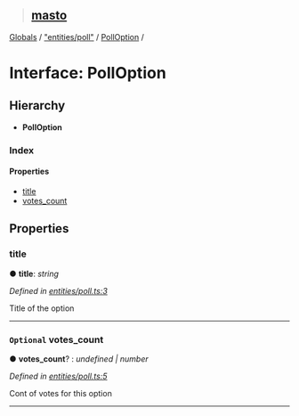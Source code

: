 > ## [masto](../README.md)

[Globals](../globals.md) / ["entities/poll"](../modules/_entities_poll_.md) / [PollOption](_entities_poll_.polloption.md) /

# Interface: PollOption

## Hierarchy

* **PollOption**

### Index

#### Properties

* [title](_entities_poll_.polloption.md#title)
* [votes_count](_entities_poll_.polloption.md#optional-votes_count)

## Properties

###  title

● **title**: *string*

*Defined in [entities/poll.ts:3](https://github.com/neet/masto.js/blob/80b1796/src/entities/poll.ts#L3)*

Title of the option

___

### `Optional` votes_count

● **votes_count**? : *undefined | number*

*Defined in [entities/poll.ts:5](https://github.com/neet/masto.js/blob/80b1796/src/entities/poll.ts#L5)*

Cont of votes for this option

___